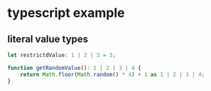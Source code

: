 # typescript example

## literal value types

``` typescript
let restrictdValue: 1 | 2 | 3 = 3;

function getRandomValue(): 1 | 2 | 3 | 4 {
    return Math.floor(Math.random() * 4) + 1 as 1 | 2 | 3 | 4;
}
```
